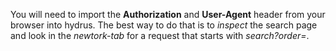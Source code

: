 You will need to import the **Authorization** and **User-Agent** header from your browser into hydrus.
The best way to do that is to *inspect* the search page and look in the *newtork-tab* for a request that starts with *search?order=*.
